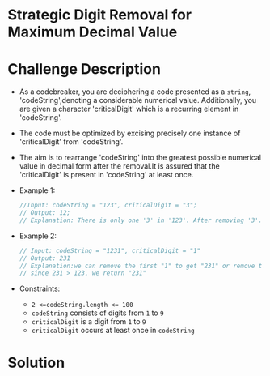 # Strategic Digit Removal for Maximum Decimal Value

# Challenge Description

- As a codebreaker, you are deciphering a code presented as a `string`, 'codeString',denoting a considerable numerical value. Additionally, you are given a character 'criticalDigit' which is a recurring element in 'codeString'.
- The code must be optimized by excising precisely one instance of 'criticalDigit' from 'codeString'.
- The aim is to rearrange 'codeString' into the greatest possible numerical value in decimal form after the removal.It is assured that the 'criticalDigit' is present in 'codeString' at least once.
- Example 1:

  ```js
  //Input: codeString = "123", criticalDigit = "3";
  // Output: 12;
  // Explanation: There is only one '3' in '123'. After removing '3'. the result is '12'.
  ```

- Example 2:
  ```js
  // Input: codeString = "1231", criticalDigit = "1"
  // Output: 231
  // Explanation:we can remove the first "1" to get "231" or remove the second "1" to get "123"
  // since 231 > 123, we return "231"
  ```
- Constraints:
  - `2 <=codeString.length <= 100`
  - `codeString` consists of digits from `1` to `9`
  - `criticalDigit` is a digit from `1` to `9`
  - `criticalDigit` occurs at least once in `codeString`

# Solution
